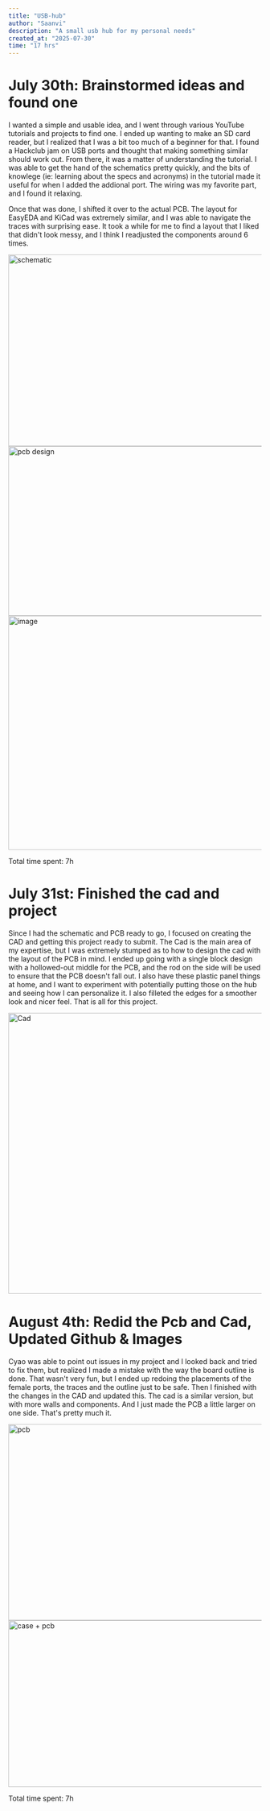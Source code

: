 ```yaml
---
title: "USB-hub"
author: "Saanvi"
description: "A small usb hub for my personal needs"
created_at: "2025-07-30"
time: "17 hrs"
---
```



# July 30th: Brainstormed ideas and found one

I wanted a simple and usable idea, and I went through various YouTube tutorials and projects to find one. I ended up wanting to make an SD card reader, but I realized that I was a bit too much of a beginner for that. I found a Hackclub jam on USB ports and thought that making something similar should work out. From there, it was a matter of understanding the tutorial. I was able to get the hand of the schematics pretty quickly, and the bits of knowlege (ie: learning about the specs and acronyms) in the tutorial made it useful for when I added the addional port. The wiring was my favorite part, and I found it relaxing.

Once that was done, I shifted it over to the actual PCB. The layout for EasyEDA and KiCad was extremely similar, and I was able to navigate the traces with surprising ease. It took a while for me to find a layout that I liked that didn't look messy, and I think I readjusted the components around 6 times.


<img width="542" height="381" alt="schematic" src="https://github.com/user-attachments/assets/ba0b881b-c0fe-4400-9dca-63d99de6171c" />

<img width="708" height="337" alt="pcb design" src="https://github.com/user-attachments/assets/2c1ddedc-24e0-4e7d-8fba-16e3f5cab4aa" />

<img width="855" height="465" alt="image" src="https://github.com/user-attachments/assets/4b2dc574-0b90-4eae-bc05-3088f6dbb39f" />

Total time spent: 7h



# July 31st: Finished the cad and project

Since I had the schematic and PCB ready to go, I focused on creating the CAD and getting this project ready to submit. The Cad is the main area of my expertise, but I was extremely stumped as to how to design the cad with the layout of the PCB in mind. I ended up going with a single block design with a hollowed-out middle for the PCB, and the rod on the side will be used to ensure that the PCB doesn't fall out. I also have these plastic panel things at home, and I want to experiment with potentially putting those on the hub and seeing how I can personalize it. I also filleted the edges for a smoother look and nicer feel. That is all for this project.

<img width="917" height="558" alt="Cad" src="https://github.com/user-attachments/assets/4ee9410b-abab-4d60-882b-fe53ff06ea97" />

# August 4th: Redid the Pcb and Cad, Updated Github & Images

Cyao was able to point out issues in my project and I looked back and tried to fix them, but realized I made a mistake with the way the board outline is done. That wasn't very fun, but I ended up redoing the placements of the female ports, the traces and the outline just to be safe. Then I finished with the changes in the CAD and updated this. The cad is a similar version, but with more walls and components. And I just made the PCB a little larger on one side. That's pretty much it.


<img width="847" height="390" alt="pcb" src="https://github.com/user-attachments/assets/1036f92d-d1a9-4493-8a61-a1f06c2d3a01" />

<img width="786" height="331" alt="case + pcb" src="https://github.com/user-attachments/assets/71d2e5da-cba7-4d38-91df-4bb6b4143391" />

Total time spent: 7h


